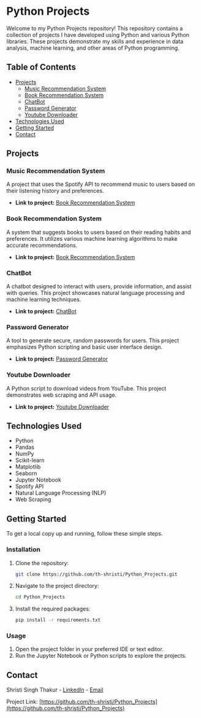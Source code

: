# Python Projects

Welcome to my Python Projects repository! This repository contains a collection of projects I have developed using Python and various Python libraries. These projects demonstrate my skills and experience in data analysis, machine learning, and other areas of Python programming.

## Table of Contents

- [Projects](#projects)
  - [Music Recommendation System](#music-recommendation-system)
  - [Book Recommendation System](#book-recommendation-system)
  - [ChatBot](#chatbot)
  - [Password Generator](#password-generator)
  - [Youtube Downloader](#youtube-downloader)
- [Technologies Used](#technologies-used)
- [Getting Started](#getting-started)
- [Contact](#contact)

## Projects

### Music Recommendation System

A project that uses the Spotify API to recommend music to users based on their listening history and preferences.

- **Link to project:** [Book Recommendation System](https://github.com/th-shristi/Python_Projects/tree/main/Music%20Recommendation%20System)

### Book Recommendation System

A system that suggests books to users based on their reading habits and preferences. It utilizes various machine learning algorithms to make accurate recommendations.

- **Link to project:** [Book Recommendation System](https://github.com/th-shristi/Python_Projects/tree/main/Book%20Recommendation%20System)

### ChatBot

A chatbot designed to interact with users, provide information, and assist with queries. This project showcases natural language processing and machine learning techniques.

- **Link to project:** [ChatBot]((https://github.com/th-shristi/Python_Projects/blob/main/chatbot.py))

### Password Generator

A tool to generate secure, random passwords for users. This project emphasizes Python scripting and basic user interface design.

- **Link to project:** [Password Generator](https://github.com/th-shristi/Python_Projects)

### Youtube Downloader

A Python script to download videos from YouTube. This project demonstrates web scraping and API usage.

- **Link to project:** [Youtube Downloader](https://github.com/th-shristi/Python_Projects)

## Technologies Used

- Python
- Pandas
- NumPy
- Scikit-learn
- Matplotlib
- Seaborn
- Jupyter Notebook
- Spotify API
- Natural Language Processing (NLP)
- Web Scraping

## Getting Started

To get a local copy up and running, follow these simple steps.

### Installation

1. Clone the repository:
   ```sh
   git clone https://github.com/th-shristi/Python_Projects.git
   ```
2. Navigate to the project directory:
   ```sh
   cd Python_Projects
   ```
3. Install the required packages:
   ```sh
   pip install -r requirements.txt
   ```

### Usage

1. Open the project folder in your preferred IDE or text editor.
2. Run the Jupyter Notebook or Python scripts to explore the projects.

## Contact

Shristi Singh Thakur - [LinkedIn](https://www.linkedin.com/in/shristi-singh-thakur-aa8149239) - [Email](mailto:thakurshristisingh11@gmail.com)

Project Link: [https://github.com/th-shristi/Python_Projects](https://github.com/th-shristi/Python_Projects)
